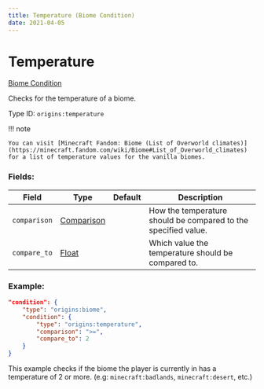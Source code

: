 ```yaml
---
title: Temperature (Biome Condition)
date: 2021-04-05
---
```


# Temperature

[Biome Condition](../biome_conditions.md)

Checks for the temperature of a biome.

Type ID: `origins:temperature`

!!! note

    You can visit [Minecraft Fandom: Biome (List of Overworld climates)](https://minecraft.fandom.com/wiki/Biome#List_of_Overworld_climates) for a list of temperature values for the vanilla biomes.

### Fields:

Field  | Type | Default | Description
-------|------|---------|-------------
`comparison` | [Comparison](../data_types/comparison.md) | | How the temperature should be compared to the specified value.
`compare_to` | [Float](../data_types/float.md) | | Which value the temperature should be compared to.

### Example:
```json
"condition": {
    "type": "origins:biome",
    "condition": {
        "type": "origins:temperature",
        "comparison": ">=",
        "compare_to": 2
    }
}
```
This example checks if the biome the player is currently in has a temperature of 2 or more. (e.g: `minecraft:badlands`, `minecraft:desert`, etc.)
